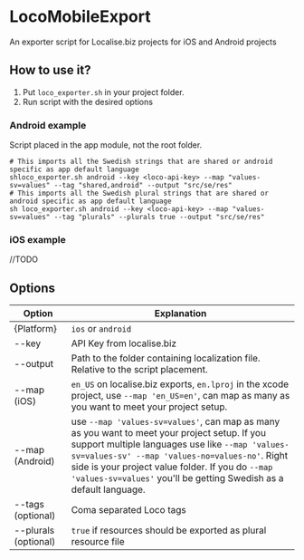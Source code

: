 # LocoMobileExport
An exporter script for Localise.biz projects for iOS and Android projects

## How to use it?

1. Put ```loco_exporter.sh``` in your project folder.
2. Run script with the desired options


### Android example
Script placed in the app module, not the root folder.
```
# This imports all the Swedish strings that are shared or android specific as app default language
shloco_exporter.sh android --key <loco-api-key> --map "values-sv=values" --tag "shared,android" --output "src/se/res"
# This imports all the Swedish plural strings that are shared or android specific as app default language
sh loco_exporter.sh android --key <loco-api-key> --map "values-sv=values" --tag "plurals" --plurals true --output "src/se/res"
```

### iOS example
//TODO

## Options

Option | Explanation
------- | -------
{Platform} | `ios` or `android`
--key | API Key from localise.biz
--output | Path to the folder containing localization file. Relative to the script placement.
--map (iOS) | `en_US` on localise.biz exports, `en.lproj` in the xcode project, use `--map 'en_US=en'`, can map as many as you want to meet your project setup.
--map (Android) | use `--map 'values-sv=values'`, can map as many as you want to meet your project setup. If you support multiple languages use like `--map 'values-sv=values-sv' --map 'values-no=values-no'`. Right side is your project value folder. If you do  `--map 'values-sv=values'` you'll be getting Swedish as a default language.
--tags (optional) | Coma separated Loco tags
--plurals (optional) | `true` if resources should be exported as plural resource file
